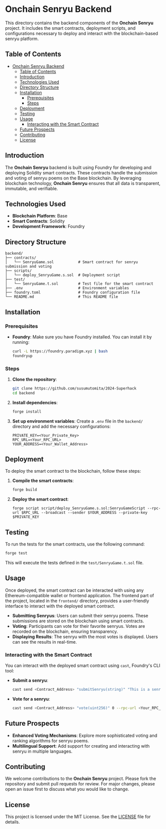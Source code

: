 # Onchain Senryu Backend

This directory contains the backend components of the **Onchain Senryu** project. It includes the smart contracts, deployment scripts, and configurations necessary to deploy and interact with the blockchain-based senryu platform.

## Table of Contents

- [Onchain Senryu Backend](#onchain-senryu-backend)
  - [Table of Contents](#table-of-contents)
  - [Introduction](#introduction)
  - [Technologies Used](#technologies-used)
  - [Directory Structure](#directory-structure)
  - [Installation](#installation)
    - [Prerequisites](#prerequisites)
    - [Steps](#steps)
  - [Deployment](#deployment)
  - [Testing](#testing)
  - [Usage](#usage)
    - [Interacting with the Smart Contract](#interacting-with-the-smart-contract)
  - [Future Prospects](#future-prospects)
  - [Contributing](#contributing)
  - [License](#license)

## Introduction

The **Onchain Senryu** backend is built using Foundry for developing and deploying Solidity smart contracts. These contracts handle the submission and voting of senryu poems on the Base blockchain. By leveraging blockchain technology, **Onchain Senryu** ensures that all data is transparent, immutable, and verifiable.

## Technologies Used

- **Blockchain Platform**: Base
- **Smart Contracts**: Solidity
- **Development Framework**: Foundry

## Directory Structure

```plaintext
backend/
├── contracts/
│   └── SenryuGame.sol           # Smart contract for senryu submission and voting
├── scripts/
│   └── deploy_SenryuGame.s.sol  # Deployment script
├── test/
│   └── SenryuGame.t.sol         # Test file for the smart contract
├── .env                         # Environment variables
├── foundry.toml                 # Foundry configuration file
└── README.md                    # This README file
```

## Installation

### Prerequisites

- **Foundry**: Make sure you have Foundry installed. You can install it by running:

  ```bash
  curl -L https://foundry.paradigm.xyz | bash
  foundryup
  ```

### Steps

1. **Clone the repository**:

   ```bash
   git clone https://github.com/susumutomita/2024-Superhack
   cd backend
   ```

2. **Install dependencies**:

   ```bash
   forge install
   ```

3. **Set up environment variables**:
   Create a `.env` file in the `backend/` directory and add the necessary configurations:

   ```plaintext
   PRIVATE_KEY=<Your_Private_Key>
   RPC_URL=<Your_RPC_URL>
   YOUR_ADDRESS=<Your_Wallet_Address>
   ```

## Deployment

To deploy the smart contract to the blockchain, follow these steps:

1. **Compile the smart contracts**:

   ```bash
   forge build
   ```

2. **Deploy the smart contract**:

   ```shell
   forge script script/deploy_SenryuGame.s.sol:SenryuGameScript --rpc-url $RPC_URL --broadcast --sender $YOUR_ADDRESS --private-key $PRIVATE_KEY
   ```

## Testing

To run the tests for the smart contracts, use the following command:

```bash
forge test
```

This will execute the tests defined in the `test/SenryuGame.t.sol` file.

## Usage

Once deployed, the smart contract can be interacted with using any Ethereum-compatible wallet or frontend application. The frontend part of the project, located in the `frontend/` directory, provides a user-friendly interface to interact with the deployed smart contract.

- **Submitting Senryus**: Users can submit their senryu poems. These submissions are stored on the blockchain using smart contracts.
- **Voting**: Participants can vote for their favorite senryus. Votes are recorded on the blockchain, ensuring transparency.
- **Displaying Results**: The senryu with the most votes is displayed. Users can see the results in real-time.

### Interacting with the Smart Contract

You can interact with the deployed smart contract using `cast`, Foundry's CLI tool:

- **Submit a senryu**:

  ```bash
  cast send <Contract_Address> "submitSenryu(string)" "This is a senryu" --rpc-url <Your_RPC_URL> --private-key <Your_Private_Key>
  ```

- **Vote for a senryu**:

  ```bash
  cast send <Contract_Address> "vote(uint256)" 0 --rpc-url <Your_RPC_URL> --private-key <Your_Private_Key>
  ```

## Future Prospects

- **Enhanced Voting Mechanisms**: Explore more sophisticated voting and ranking algorithms for senryu poems.
- **Multilingual Support**: Add support for creating and interacting with senryu in multiple languages.

## Contributing

We welcome contributions to the **Onchain Senryu** project. Please fork the repository and submit pull requests for review. For major changes, please open an issue first to discuss what you would like to change.

## License

This project is licensed under the MIT License. See the [LICENSE](../LICENSE) file for details.
